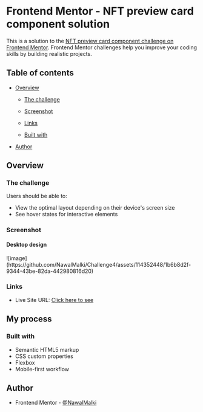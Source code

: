 # Frontend Mentor - NFT preview card component solution

This is a solution to the [NFT preview card component challenge on Frontend Mentor](https://www.frontendmentor.io/challenges/nft-preview-card-component-SbdUL_w0U). Frontend Mentor challenges help you improve your coding skills by building realistic projects. 

## Table of contents

- [Overview](#overview)
  - [The challenge](#the-challenge)
  - [Screenshot](#screenshot)
  - [Links](#links)

  - [Built with](#built-with)


- [Author](#author)




## Overview

### The challenge

Users should be able to:

- View the optimal layout depending on their device's screen size
- See hover states for interactive elements

### Screenshot


<h4>Desktop design </h4>
![image](https://github.com/NawalMalki/Challenge4/assets/114352448/1b6b8d2f-9344-43be-82da-442980816d20)









### Links

- Live Site URL: [Click here to see]([https://your-live-site-url.com](https://challenge4-psi.vercel.app/?vercelToolbarCode=l2hCdRo5QcvrrdJ))

## My process

### Built with

- Semantic HTML5 markup
- CSS custom properties
- Flexbox
- Mobile-first workflow





## Author

- Frontend Mentor - [@NawalMalki](https://www.frontendmentor.io/profile/NawalMalki)

